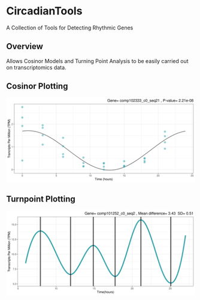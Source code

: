 # CircadianTools
A Collection of Tools for Detecting Rhythmic Genes
## Overview
Allows Cosinor Models and Turning Point Analysis to be easily carried out on transcriptomics data. 

## Cosinor Plotting
![](cosinorex.png)

## Turnpoint Plotting
![](turnpointex.png)
